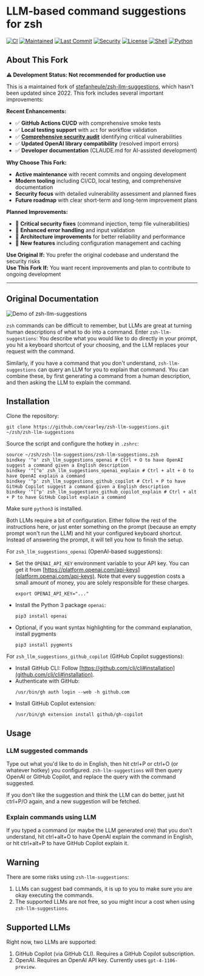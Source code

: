 # LLM-based command suggestions for zsh

[![CI](https://github.com/cearley/zsh-llm-suggestions/workflows/ci.yml/badge.svg)](https://github.com/cearley/zsh-llm-suggestions/actions)
[![Maintained](https://img.shields.io/badge/maintained-yes-green.svg)](https://github.com/cearley/zsh-llm-suggestions/graphs/commit-activity)
[![Last Commit](https://img.shields.io/github/last-commit/cearley/zsh-llm-suggestions)](https://github.com/cearley/zsh-llm-suggestions/commits/master)
[![Security](https://img.shields.io/badge/security-vulnerabilities%20identified-red.svg)](SECURITY_AUDIT.md)
[![License](https://img.shields.io/github/license/cearley/zsh-llm-suggestions)](LICENSE)
[![Shell](https://img.shields.io/badge/shell-zsh-blue.svg)](https://www.zsh.org/)
[![Python](https://img.shields.io/badge/python-3.8+-blue.svg)](https://www.python.org/)

## About This Fork

**⚠️ Development Status: Not recommended for production use**

This is a maintained fork of [stefanheule/zsh-llm-suggestions](https://github.com/stefanheule/zsh-llm-suggestions), which hasn't been updated since 2022. This fork includes several important improvements:

**Recent Enhancements:**
- ✅ **GitHub Actions CI/CD** with comprehensive smoke tests
- ✅ **Local testing support** with `act` for workflow validation
- ✅ **[Comprehensive security audit](SECURITY_AUDIT.md)** identifying critical vulnerabilities
- ✅ **Updated OpenAI library compatibility** (resolved import errors)
- ✅ **Developer documentation** (CLAUDE.md for AI-assisted development)

**Why Choose This Fork:**
- **Active maintenance** with recent commits and ongoing development
- **Modern tooling** including CI/CD, local testing, and comprehensive documentation
- **Security focus** with detailed vulnerability assessment and planned fixes
- **Future roadmap** with clear short-term and long-term improvement plans

**Planned Improvements:**
- 🔧 **Critical security fixes** (command injection, temp file vulnerabilities)
- 🔧 **Enhanced error handling** and input validation
- 🚀 **Architecture improvements** for better reliability and performance
- 🚀 **New features** including configuration management and caching

**Use Original If:** You prefer the original codebase and understand the security risks  
**Use This Fork If:** You want recent improvements and plan to contribute to ongoing development

---

## Original Documentation

![Demo of zsh-llm-suggestions](https://github.com/stefanheule/zsh-llm-suggestions/blob/master/zsh-llm-suggestions.gif?raw=true)

`zsh` commands can be difficult to remember, but LLMs are great at turning
human descriptions of what to do into a command. Enter `zsh-llm-suggestions`:
You describe what you would like to do directly in your prompt, you hit a
keyboard shortcut of your choosing, and the LLM replaces your request with
the command.

Similarly, if you have a command that you don't understand, `zsh-llm-suggestions`
can query an LLM for you to explain that command. You can combine these, by
first generating a command from a human description, and then asking the LLM
to explain the command.

## Installation

Clone the repository:

```
git clone https://github.com/cearley/zsh-llm-suggestions.git ~/zsh/zsh-llm-suggestions
```

Source the script and configure the hotkey in `.zshrc`:

```
source ~/zsh/zsh-llm-suggestions/zsh-llm-suggestions.zsh
bindkey '^o' zsh_llm_suggestions_openai # Ctrl + O to have OpenAI suggest a command given a English description
bindkey '^[^o' zsh_llm_suggestions_openai_explain # Ctrl + alt + O to have OpenAI explain a command
bindkey '^p' zsh_llm_suggestions_github_copilot # Ctrl + P to have GitHub Copilot suggest a command given a English description
bindkey '^[^p' zsh_llm_suggestions_github_copilot_explain # Ctrl + alt + P to have GitHub Copilot explain a command
```

Make sure `python3` is installed.

Both LLMs require a bit of configuration. Either follow the rest of the instructions
here, or just enter something on the prompt (because an empty prompt won't run the
LLM) and hit your configured keyboard shortcut. Instead of answering the prompt, it will
tell you how to finish the setup.

For `zsh_llm_suggestions_openai` (OpenAI-based suggestions):
- Set the `OPENAI_API_KEY` environment variable to your API key. You can get it
  from [https://platform.openai.com/api-keys](platform.openai.com/api-keys). Note
  that every suggestion costs a small amount of money, you are solely responsible for
  these charges.
  ```
  export OPENAI_API_KEY="..."
  ```
- Install the Python 3 package `openai`:
  ```
  pip3 install openai
  ```
- Optional, if you want syntax highlighting for the command explanation, install pygments
  ```
  pip3 install pygments
  ```

For `zsh_llm_suggestions_github_copilot` (GitHub Copilot suggestions):
- Install GitHub CLI: Follow [https://github.com/cli/cli#installation](github.com/cli/cli#installation).
- Authenticate with GitHub:
  ```
  /usr/bin/gh auth login --web -h github.com
  ```
- Install GitHub Copilot extension:
  ```
  /usr/bin/gh extension install github/gh-copilot
  ```

## Usage

### LLM suggested commands

Type out what you'd like to do in English, then hit ctrl+P or ctrl+O (or whatever hotkey)
you configured. `zsh-llm-suggestions` will then query OpenAI or GitHub Copilot, and replace
the query with the command suggested.

If you don't like the suggestion and think the LLM can do better, just hit ctrl+P/O again,
and a new suggestion will be fetched.

### Explain commands using LLM

If you typed a command (or maybe the LLM generated one) that you don't understand, hit
ctrl+alt+O to have OpenAI explain the command in English, or hit ctrl+alt+P to have
GitHub Copilot explain it.

## Warning

There are some risks using `zsh-llm-suggestions`:
1. LLMs can suggest bad commands, it is up to you to make sure you
   are okay executing the commands.
2. The supported LLMs are not free, so you might incur a cost when using `zsh-llm-suggestions`.

## Supported LLMs

Right now, two LLMs are supported:
1. GitHub Copilot (via GitHub CLI). Requires a GitHub Copilot subscription.
2. OpenAI. Requires an OpenAI API key. Currently uses `gpt-4-1106-preview`.
